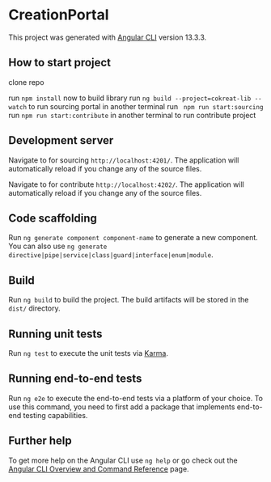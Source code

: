 # CreationPortal

This project was generated with [Angular CLI](https://github.com/angular/angular-cli) version 13.3.3.

## How to start project

clone repo 

run ``npm install``
now to build library run ``ng build --project=cokreat-lib --watch``
to run sourcing portal in another terminal run `` npm run start:sourcing`` run ``npm run start:contribute`` in another terminal to run contribute project



## Development server

Navigate to for sourcing `http://localhost:4201/`. The application will automatically reload if you change any of the source files.

Navigate to for contribute `http://localhost:4202/`. The application will automatically reload if you change any of the source files.
## Code scaffolding

Run `ng generate component component-name` to generate a new component. You can also use `ng generate directive|pipe|service|class|guard|interface|enum|module`.

## Build

Run `ng build` to build the project. The build artifacts will be stored in the `dist/` directory.

## Running unit tests

Run `ng test` to execute the unit tests via [Karma](https://karma-runner.github.io).

## Running end-to-end tests

Run `ng e2e` to execute the end-to-end tests via a platform of your choice. To use this command, you need to first add a package that implements end-to-end testing capabilities.

## Further help


To get more help on the Angular CLI use `ng help` or go check out the [Angular CLI Overview and Command Reference](https://angular.io/cli) page.
